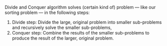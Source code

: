 
Divide and Conquer algorithm solves (certain kind of) problem — like our sorting problem — in the following steps:

1. Divide step: Divide the large, original problem into smaller sub-problems and recursively solve the smaller sub-problems,
2. Conquer step: Combine the results of the smaller sub-problems to produce the result of the larger, original problem.
